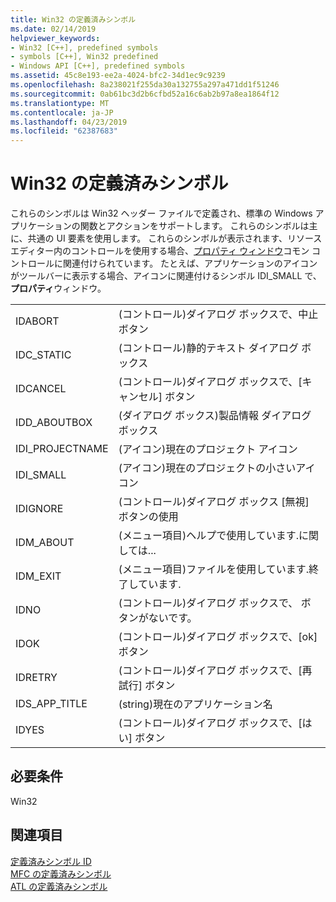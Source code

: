 ```yaml
---
title: Win32 の定義済みシンボル
ms.date: 02/14/2019
helpviewer_keywords:
- Win32 [C++], predefined symbols
- symbols [C++], Win32 predefined
- Windows API [C++], predefined symbols
ms.assetid: 45c8e193-ee2a-4024-bfc2-34d1ec9c9239
ms.openlocfilehash: 8a238021f255da30a132755a297a471dd1f51246
ms.sourcegitcommit: 0ab61bc3d2b6cfbd52a16c6ab2b97a8ea1864f12
ms.translationtype: MT
ms.contentlocale: ja-JP
ms.lasthandoff: 04/23/2019
ms.locfileid: "62387683"
---
```

# <a name="win32-predefined-symbols"></a>Win32 の定義済みシンボル

これらのシンボルは Win32 ヘッダー ファイルで定義され、標準の Windows アプリケーションの関数とアクションをサポートします。 これらのシンボルは主に、共通の UI 要素を使用します。 これらのシンボルが表示されます、リソース エディター内のコントロールを使用する場合、[プロパティ ウィンドウ](/visualstudio/ide/reference/properties-window)コモン コントロールに関連付けられています。 たとえば、アプリケーションのアイコンがツールバーに表示する場合、アイコンに関連付けるシンボル IDI_SMALL で、**プロパティ**ウィンドウ。

|||
|-|-|
|IDABORT|(コントロール)ダイアログ ボックスで、中止 ボタン|
|IDC_STATIC|(コントロール)静的テキスト ダイアログ ボックス|
|IDCANCEL|(コントロール)ダイアログ ボックスで、[キャンセル] ボタン|
|IDD_ABOUTBOX|(ダイアログ ボックス)製品情報 ダイアログ ボックス|
|IDI_PROJECTNAME|(アイコン)現在のプロジェクト アイコン|
|IDI_SMALL|(アイコン)現在のプロジェクトの小さいアイコン|
|IDIGNORE|(コントロール)ダイアログ ボックス [無視] ボタンの使用|
|IDM_ABOUT|(メニュー項目)ヘルプで使用しています.に関しては...|
|IDM_EXIT|(メニュー項目)ファイルを使用しています.終了しています.|
|IDNO|(コントロール)ダイアログ ボックスで、 ボタンがないです。|
|IDOK|(コントロール)ダイアログ ボックスで、[ok] ボタン|
|IDRETRY|(コントロール)ダイアログ ボックスで、[再試行] ボタン|
|IDS_APP_TITLE|(string)現在のアプリケーション名|
|IDYES|(コントロール)ダイアログ ボックスで、[はい] ボタン|

## <a name="requirements"></a>必要条件

Win32

## <a name="see-also"></a>関連項目

[定義済みシンボル ID](../windows/predefined-symbol-ids.md)<br/>
[MFC の定義済みシンボル](../windows/mfc-predefined-symbols.md)<br/>
[ATL の定義済みシンボル](../windows/atl-predefined-symbols.md)<br/>